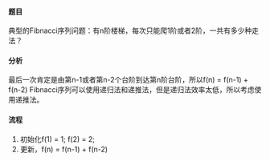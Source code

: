 #### 题目

典型的Fibnacci序列问题：有n阶楼梯，每次只能爬1阶或者2阶，一共有多少种走法？

#### 分析

最后一次肯定是由第n-1或者第n-2个台阶到达第n阶台阶，所以f(n) = f(n-1) + f(n-2)
Fibnacci序列可以使用递归法和递推法，但是递归法效率太低，所以考虑使用递推法。

#### 流程

1. 初始化f(1) = 1; f(2) = 2;
2. 更新，f(n) = f(n-1) + f(n-2)
